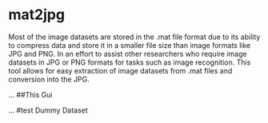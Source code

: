 # mat2jpg
Most of the image datasets are stored in the .mat file format due to its ability to compress data and store it in a smaller file size than image formats like JPG and PNG. In an effort to assist other researchers who require image datasets in JPG or PNG formats for tasks such as image recognition. This tool allows for easy extraction of image datasets from .mat files and conversion into the  JPG.

...
##This Gui

...
#test Dummy Dataset

